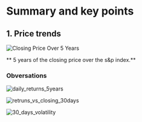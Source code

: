 # Summary and key points

## 1. Price trends
![Closing Price Over 5 Years](https://raw.githubusercontent.com/rhettoria/-market-risk-analytics-/main/graphs/close_price_5years.png)

** 5 years of the closing price over the s&p index.** 
### Obversations



![daily_returns_5years](https://github.com/user-attachments/assets/90b463fa-e2ed-4619-9424-ed33dd86e30b)


![retruns_vs_closing_30days](https://github.com/user-attachments/assets/43793a93-374b-4fb2-8d34-e709d6559575)


![30_days_volatility](https://github.com/user-attachments/assets/0dfec711-6888-4a6e-aeff-33dbcf909dd8)
